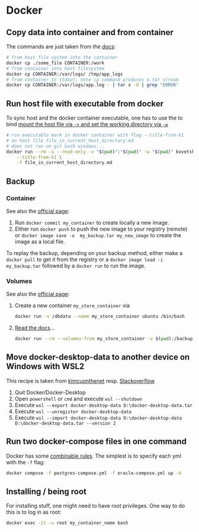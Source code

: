 # Docker

## Copy data into container and from container

The commands are just taken from the [docs](https://docs.docker.com/engine/reference/commandline/cp/):

```bash
# from host file system into the container
docker cp ./some_file CONTAINER:/work
# from container into host filesystem
docker cp CONTAINER:/var/logs/ /tmp/app_logs
# from container to stdout; note cp command produces a tar stream
docker cp CONTAINER:/var/logs/app.log - | tar x -O | grep "ERROR"
```

## Run host file with executable from docker

To sync host and the docker container executable, one has to use the to bind [mount the host file via `-v` and set the working directory via `-w`](https://docs.docker.com/engine/reference/commandline/run/#volume)

```bash
# run executable mark in docker container with flag --title-from-h1
# on host file file_in_current_host_directory.md
# does not run on git bash windows...
docker run --rm -i --read-only -v "$(pwd)":"$(pwd)" -w "$(pwd)" kovetskiy/mark:latest mark \
    --title-from-h1 \
    -f file_in_current_host_directory.md
```

## Backup

### Container

See also the [official page](https://docs.docker.com/desktop/backup-and-restore/):

1. Run `docker commit my_container` to create locally a new image.
2. Either run `docker push` to push the new image to your registry (remote) or `docker image save -o  my_backup.tar my_new_image` to create the image as a local file.

To replay the backup, depending on your backup method, either make a `docker pull` to get it from the registry or a `docker image load -i my_backup.tar` followed by a `docker run` to run the image.

### Volumes

See also the [official page](https://docs.docker.com/storage/volumes/#back-up-restore-or-migrate-data-volumes/):

1. Create a new container `my_store_container` via

    ```bash
    docker run -v /dbdata --name my_store_container ubuntu /bin/bash
    ```

2. [Read the docs](https://docs.docker.com/storage/volumes/#back-up-restore-or-migrate-data-volumes/)...

    ```bash
    docker run --rm --volumes-from my_store_container -v $(pwd):/backup ubuntu tar cvf /backup/backup.tar /dbdata
    ```

## Move docker-desktop-data to another device on Windows with WSL2

This recipe is taken from [kimcuonthenet](https://dev.to/kimcuonthenet/move-docker-desktop-data-distro-out-of-system-drive-4cg2) resp. [Stackoverflow](https://stackoverflow.com/questions/40465979/change-docker-native-images-location-on-windows-10-pro)

1. Quit Docker/Docker-Desktop
2. Open `powershell` or `cmd` and execute `wsl --shutdown`
3. Execute `wsl --export docker-desktop-data D:\docker-desktop-data.tar`
4. Execute `wsl --unregister docker-desktop-data`
5. Execute `wsl --import docker-desktop-data D:\docker-desktop-data D:\docker-desktop-data.tar --version 2`

## Run two docker-compose files in one command

Docker has some [combinable rules](https://docs.docker.com/compose/extends/). The simplest is to specify each yml with the `-f` flag:

```bash
docker compose -f postgres-compose.yml -f oracle-compose.yml up -d
```

## Installing / being root

For installing stuff, one might need to have root privileges. One way to do this is to log in as root:

```bash
docker exec -it -u root my_container_name bash
```
